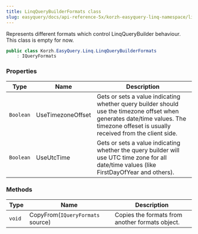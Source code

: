 ```yaml
---
title: LinqQueryBuilderFormats class
slug: easyquery/docs/api-reference-5x/korzh-easyquery-linq-namespace/linqquerybuilderformats-class
---
```



Represents different formats which control LinqQueryBuilder behaviour.  This class is empty for now.
```csharp
public class Korzh.EasyQuery.Linq.LinqQueryBuilderFormats
    : IQueryFormats

```

### Properties

| Type | Name | Description | 
| --- | --- | --- | 
| `Boolean` | UseTimezoneOffset | Gets or sets a value indicating whether query builder should use the timezone offset when generates date/time values.  The timezone offeset is usually received from the client side. | 
| `Boolean` | UseUtcTime | Gets or sets a value indicating whether the query builder will use UTC time zone for all date/time values (like FirstDayOfYear and others). | 


### Methods

| Type | Name | Description | 
| --- | --- | --- | 
| `void` | CopyFrom(`IQueryFormats` source) | Copies the formats from another formats object. |